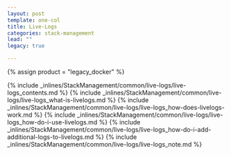 ```yaml
---
layout: post
template: one-col
title: Live-Logs
categories: stack-management
lead: ""
legacy: true

---
```

{% assign product = "legacy_docker" %}

{% include _inlines/StackManagement/common/live-logs/live-logs_contents.md %}
{% include _inlines/StackManagement/common/live-logs/live-logs_what-is-livelogs.md %}
{% include _inlines/StackManagement/common/live-logs/live-logs_how-does-livelogs-work.md %}
{% include _inlines/StackManagement/common/live-logs/live-logs_how-do-i-use-livelogs.md %}
{% include _inlines/StackManagement/common/live-logs/live-logs_how-do-i-add-additional-logs-to-livelogs.md %}
{% include _inlines/StackManagement/common/live-logs/live-logs_note.md %}
